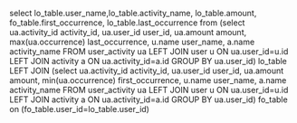 
select lo_table.user_name,lo_table.activity_name, lo_table.amount, fo_table.first_occurrence, lo_table.last_occurrence from
 (select ua.activity_id activity_id, ua.user_id user_id, ua.amount amount, max(ua.occurrence) last_occurrence, u.name user_name, a.name activity_name 
FROM user_activity ua
LEFT JOIN user u
ON ua.user_id=u.id
LEFT JOIN activity a
ON ua.activity_id=a.id
GROUP BY ua.user_id) lo_table
LEFT JOIN
 (select ua.activity_id activity_id, ua.user_id user_id, ua.amount amount, min(ua.occurrence) first_occurrence, u.name user_name, a.name activity_name 
FROM user_activity ua
LEFT JOIN user u
ON ua.user_id=u.id
LEFT JOIN activity a
ON ua.activity_id=a.id
GROUP BY ua.user_id) fo_table  on (fo_table.user_id=lo_table.user_id)
